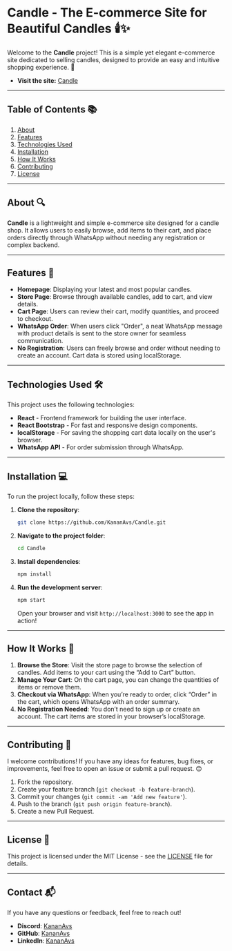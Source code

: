 # Candle - The E-commerce Site for Beautiful Candles 🕯️✨

Welcome to the **Candle** project! This is a simple yet elegant e-commerce site dedicated to selling candles, designed to provide an easy and intuitive shopping experience. 🌟
- **Visit the site:** [Candle](https://kananavs.github.io/Candle)

---

## Table of Contents 📚
1. [About](#about)
2. [Features](#features)
3. [Technologies Used](#technologies-used)
4. [Installation](#installation)
5. [How It Works](#how-it-works)
6. [Contributing](#contributing)
7. [License](#license)

---

## About 🔍

**Candle** is a lightweight and simple e-commerce site designed for a candle shop. It allows users to easily browse, add items to their cart, and place orders directly through WhatsApp without needing any registration or complex backend.

---

## Features 🌟

- **Homepage**: Displaying your latest and most popular candles.
- **Store Page**: Browse through available candles, add to cart, and view details.
- **Cart Page**: Users can review their cart, modify quantities, and proceed to checkout.
- **WhatsApp Order**: When users click "Order", a neat WhatsApp message with product details is sent to the store owner for seamless communication.
- **No Registration**: Users can freely browse and order without needing to create an account. Cart data is stored using localStorage.

---

## Technologies Used 🛠️

This project uses the following technologies:

- **React** - Frontend framework for building the user interface.
- **React Bootstrap** - For fast and responsive design components.
- **localStorage** - For saving the shopping cart data locally on the user's browser.
- **WhatsApp API** - For order submission through WhatsApp.

---

## Installation 💻

To run the project locally, follow these steps:

1. **Clone the repository**:
    ```bash
    git clone https://github.com/KananAvs/Candle.git
    ```

2. **Navigate to the project folder**:
    ```bash
    cd Candle
    ```

3. **Install dependencies**:
    ```bash
    npm install
    ```

4. **Run the development server**:
    ```bash
    npm start
    ```

    Open your browser and visit `http://localhost:3000` to see the app in action!

---

## How It Works 🚀

1. **Browse the Store**: Visit the store page to browse the selection of candles. Add items to your cart using the “Add to Cart” button.
2. **Manage Your Cart**: On the cart page, you can change the quantities of items or remove them.
3. **Checkout via WhatsApp**: When you’re ready to order, click “Order” in the cart, which opens WhatsApp with an order summary.
4. **No Registration Needed**: You don’t need to sign up or create an account. The cart items are stored in your browser’s localStorage.

---

## Contributing 🤝

I welcome contributions! If you have any ideas for features, bug fixes, or improvements, feel free to open an issue or submit a pull request. 😊

1. Fork the repository.
2. Create your feature branch (`git checkout -b feature-branch`).
3. Commit your changes (`git commit -am 'Add new feature'`).
4. Push to the branch (`git push origin feature-branch`).
5. Create a new Pull Request.

---

## License 📄

This project is licensed under the MIT License - see the [LICENSE](LICENSE) file for details.

---

## Contact 📬

If you have any questions or feedback, feel free to reach out!

- **Discord**: [KananAvs](https://discordapp.com/users/KananAvs)
- **GitHub**: [KananAvs](https://github.com/KananAvs)
- **LinkedIn**: [KananAvs](https://linkedin.com/in/KananAvs)

